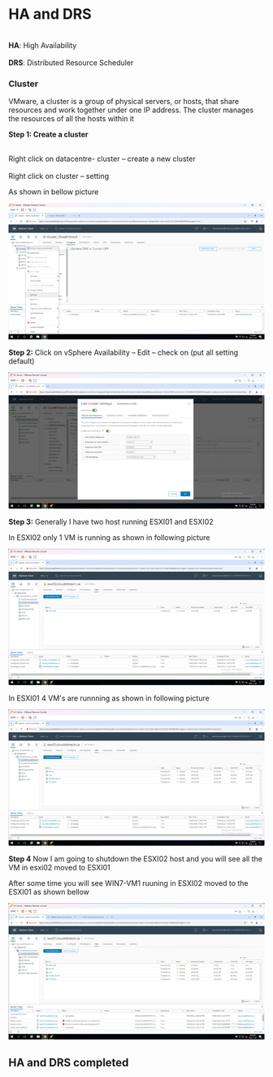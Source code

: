 # HA and DRS

<br>**HA**: High Availability</br>
<br>**DRS**: Distributed Resource Scheduler</br>

### Cluster
VMware, a cluster is a group of physical servers, or hosts, that share resources and work together under one IP address. The cluster manages the resources of all the hosts within it

**Step 1: Create a cluster**

<br>Right click on datacentre- cluster – create a new cluster</br>
<br>Right click on cluster – setting</br>

As shown in bellow picture

![Picture14](https://github.com/gurpreet2828/VmwareProject_Images/blob/2d3e04b1e2c764aad9652eff04e575eec1a84992/Picture14.png)

**Step 2:** Click on vSphere Availability – Edit – check on (put all setting default)

![Picture15](https://github.com/gurpreet2828/VmwareProject_Images/blob/2d3e04b1e2c764aad9652eff04e575eec1a84992/Picture15.png)

**Step 3:**
Generally I have two host running ESXI01 and ESXI02

In ESXI02 only 1 VM is running as shown in following picture

![Picture16](https://github.com/gurpreet2828/VmwareProject_Images/blob/2d3e04b1e2c764aad9652eff04e575eec1a84992/Picture16.png)

In ESXI01 4 VM's are runnning as shown in following picture

![Picture17](https://github.com/gurpreet2828/VmwareProject_Images/blob/172c1f796608a0aca8ccb06c558a808df8d073b6/Picture17.png)

**Step 4**
Now I am going to shutdown the ESXI02 host and you will see all the VM in esxi02 moved to ESXI01

After some time you will see WIN7-VM1 ruuning in ESXI02 moved to the ESXI01 as shown bellow

![Picture18](https://github.com/gurpreet2828/VmwareProject_Images/blob/9870a491d816853f10f6142111f035976871cb3d/Picture18.png)


## HA and DRS completed 





